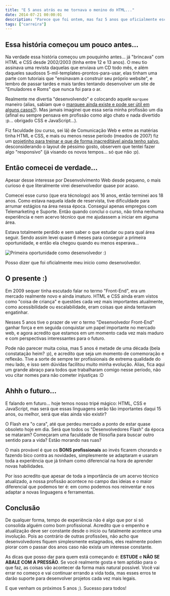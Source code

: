 ```yaml
---
title: "E 5 anos atrás eu me tornava o menino do HTML..."
date: 2014-07-21 00:00:01
description: "Parece que foi ontem, mas faz 5 anos que oficialmente escrevi a primeira linha de código e dava meus primeiros passos em uma profissão que se quer existia.. ou existia?"
tags: ["carreira"]
---
```


## Essa história começou um pouco antes...

Na verdade essa história começou um pouquinho antes... já "brincava" com HTML e CSS desde 2002/2003 (tinha entre 12 e 13 anos). O meu tio assinava uma revista daquelas que enviava um CD todo mês, e além daqueles saudosos 5-mil-templates-prontos-para-usar, elas tinham uma parte com tutoriais que "ensinavam a construir seu próprio website", e lembro de passar tardes e mais tardes tentando desenvolver um site de "Emuladores e Roms" que nunca foi para o ar.

Realmente me divertia "desenvolvendo" e colocando aquele `marquee` maneiro (alias, sabiam que o [marquee ainda existe e pode ser útil em alguns casos?](https://developer.mozilla.org/en-US/docs/Web/HTML/Element/marquee)). Mas jamais imaginei que essa seria minha profissão um dia (afinal eu sempre pensava em profissão como algo chato e nada divertido :p... obrigado CSS e JavaScript...).

Fiz faculdade (ou curso, sei lá) de Comunicação Web e entre as matérias tinha HTML e CSS, e mais ou menos nesse período (meados de 2007) fiz um [projetinho para treinar e que de forma inacreditável ainda tenho salvo](https://dl.dropboxusercontent.com/u/9133549/Old/portfolio2/index.html), desconsiderando o layout de péssimo gosto, observem que tentei fazer algo "responsivo" (já visando os novos tempos... só que não :p).

## Então comecei de verdade...

Apesar desse interesse por Desenvolvimento Web desde pequeno, o mais curioso é que literalmente virei desenvolvedor quase por acaso.

Comecei esse curso (que era técnologo) aos 16 anos, então terminei aos 18 anos. Como estava naquela idade de reservista, tive dificuldade para arrumar estágios na área nessa época. Consegui apenas empregos com Telemarketing e Suporte. Então quando conclui o curso, não tinha nenhuma experiência e nem acervo técnico que me ajudassem a iniciar em alguma área.

Estava totalmente perdido e sem saber o que estudar ou para qual área seguir. Sendo assim levei quase 6 meses para conseguir a primeira oportunidade, e então ela chegou quando eu menos esperava...

![Primeira oportunidade como desenvolvedor :)](/primeira-chance.png)

Posso dizer que foi oficialmente meu inicio como desenvolvedor.

## O presente :)

Em 2009 sequer tinha escutado falar no termo "Front-End", era um mercado realmente novo e ainda imaturo. HTML e CSS ainda eram vistos como "coisa de criança" e questões cada vez mais importantes atualmente, como acessibilidade ou escalabilidade, eram coisas que ainda tentavam engatinhar.

Nesses 5 anos tive o prazer de ver o termo "Desenvolvedor Front-End" ganhar força e em seguida conquistar um papel importante no mercado web, e agora acredito que estamos em um momento cada vez mais maduro e com perspectivas interessantes para o futuro.

Pode não parecer muita coisa, mas 5 anos é metade de uma década (bela constatação heim? :p), e acredito que seja um momento de comemoração e reflexão. Tive a sorte de sempre ter profissionais de extrema qualidade do meu lado, e isso sem dúvidas facilitou muito minha evolução. Alias, fica aqui um grande abraço para todos que trabalharam comigo nesse período, não vou citar nomes para não cometer injustiças :D

## Ahhh o futuro...

E falando em futuro... hoje temos nosso tripé mágico: HTML, CSS e JavaScript, mas será que essas linguagens serão tão importantes daqui 15 anos, ou melhor, será que elas ainda vão existir?

O Flash era "o cara", até que perdeu mercado a ponto de estar quase obsoleto hoje em dia. Será que todos os "Desenvolvedores Flash" da época se mataram? Começaram uma faculdade de filosofia para buscar outro sentido para a vida? Estão morando nas ruas?

O mais provável é que os **BONS profissionais** ao invés ficarem chorando e fazendo bico contra as novidades, simplesmente se adaptaram e usaram toda a experiência que já tinham como diferencial na hora de aprender novas habilidades.

Por isso acredito que apesar de toda a importância de um acervo técnico atualizado, a nossa profissão acontece no campo das ideias e o maior diferencial que podemos ter é: em como podemos nos reinventar e nos adaptar a novas linguagens e ferramentas.

## Conclusão

De qualquer forma, tempo de experiência não é algo que por si só consolida alguém como bom profissional. Acredito que o empenho e atualização deve ser constante desde o início ou fatalmente acontece uma involução. Pois ao contrário de outras profissões, não acho que desenvolvedores fiquem simplesmente estagnados, eles realmente podem piorar com o passar dos anos caso não exista um interesse constante.

As dicas que posso dar para quem está começando é: **ESTUDE** e **NÃO SE ABALE COM A PRESSÃO**. Se você realmente gosta e tem aptidão para o que faz, as coisas vão acontecer da forma mais natural possível. Você vai errar no começo e vai continuar errando a vida toda, mas esses erros te darão suporte para desenvolver projetos cada vez mais legais.

E que venham os próximos 5 anos ;). Sucesso para todos!
